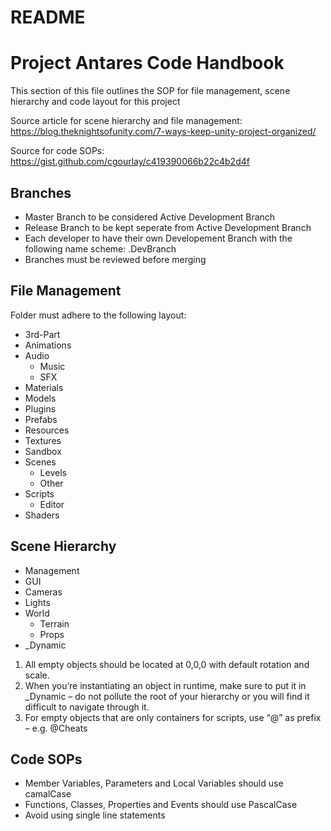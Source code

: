 # README


# Project Antares Code Handbook

This section of this file outlines the SOP for file management, scene hierarchy and code layout for this project

Source article for scene hierarchy and file management: https://blog.theknightsofunity.com/7-ways-keep-unity-project-organized/

Source for code SOPs: https://gist.github.com/cgourlay/c419390066b22c4b2d4f

## Branches
* Master Branch to be considered Active Development Branch
* Release Branch to be kept seperate from Active Development Branch
* Each developer to have their own Developement Branch with the following name scheme: <FirstInitial>.DevBranch
* Branches must be reviewed before merging

## File Management
Folder must adhere to the following layout:

* 3rd-Part
* Animations
* Audio
    - Music
    - SFX
* Materials
* Models
* Plugins
* Prefabs
* Resources
* Textures
* Sandbox
* Scenes
    - Levels
    - Other
* Scripts
    - Editor
* Shaders
## Scene Hierarchy

* Management
* GUI
* Cameras
* Lights
* World
    - Terrain
    - Props
* _Dynamic

1. All empty objects should be located at 0,0,0 with default rotation and scale.
2. When you’re instantiating an object in runtime, make sure to put it in _Dynamic – do not pollute the root of your hierarchy or you will find it difficult to navigate through it.
3. For empty objects that are only containers for scripts, use “@” as prefix – e.g. @Cheats
## Code SOPs

* Member Variables, Parameters and Local Variables should use camalCase
* Functions, Classes, Properties and Events should use PascalCase
* Avoid using single line statements

